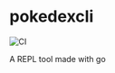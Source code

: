# pokedexcli

![CI](https://github.com/ahsanwtc/pokedexcli/actions/workflows/ci.yml/badge.svg)

A REPL tool made with go
